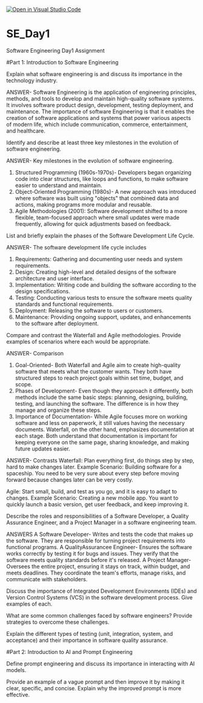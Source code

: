 [![Open in Visual Studio Code](https://classroom.github.com/assets/open-in-vscode-2e0aaae1b6195c2367325f4f02e2d04e9abb55f0b24a779b69b11b9e10269abc.svg)](https://classroom.github.com/online_ide?assignment_repo_id=15569177&assignment_repo_type=AssignmentRepo)
# SE_Day1
Software Engineering Day1 Assignment

#Part 1: Introduction to Software Engineering

Explain what software engineering is and discuss its importance in the technology industry.

ANSWER- Software Engineering is the application of engineering principles, methods, and tools to develop and maintain high-quality software systems. It involves software product design, development, testing deployment, and maintenance.
The importance of software Engineering is that it enables the creation of software applications and systems that power various aspects of modern life, which include communication, commerce, entertainment, and healthcare.

Identify and describe at least three key milestones in the evolution of software engineering.
 
ANSWER- Key milestones in the evolution of software engineering.
1. Structured Programming (1960s-1970s)- Developers began organizing code into clear structures, like loops and functions, to make software easier to understand and maintain.
2. Object-Oriented Programming (1980s)- A new approach was introduced where software was built using "objects" that combined data and actions, making programs more modular and reusable.
3. Agile Methodologies (2001): Software development shifted to a more flexible, team-focused approach where small updates were made frequently, allowing for quick adjustments based on feedback.


List and briefly explain the phases of the Software Development Life Cycle.

ANSWER- The software development life cycle includes
1. Requirements: Gathering and documenting user needs and system requirements.
2. Design: Creating high-level and detailed designs of the software architecture and user interface.
3. Implementation: Writing code and building the software according to the design specifications.
4. Testing: Conducting various tests to ensure the software meets quality standards and functional requirements.
5. Deployment: Releasing the software to users or customers.
6. Maintenance: Providing ongoing support, updates, and enhancements to the software after deployment.

Compare and contrast the Waterfall and Agile methodologies. Provide examples of scenarios where each would be appropriate.

ANSWER- Comparison
1. Goal-Oriented- Both Waterfall and Agile aim to create high-quality software that meets what the customer wants. They both have structured steps to reach project goals within set time, budget, and scope.
2. Phases of Development- Even though they approach it differently, both methods include the same basic steps: planning, designing, building, testing, and launching the software. The difference is in how they manage and organize these steps.
3. Importance of Documentation- While Agile focuses more on working software and less on paperwork, it still values having the necessary documents. Waterfall, on the other hand, emphasizes documentation at each stage. Both understand that documentation is important for keeping everyone on the same page, sharing knowledge, and making future updates easier.

ANSWER- Contrasts
Waterfall: Plan everything first, do things step by step, hard to make changes later.
Example Scenario: Building software for a spaceship. You need to be very sure about every step before moving forward because changes later can be very costly.

Agile: Start small, build, and test as you go, and it is easy to adapt to changes.
Example Scenario: Creating a new mobile app. You want to quickly launch a basic version, get user feedback, and keep improving it.

Describe the roles and responsibilities of a Software Developer, a Quality Assurance Engineer, and a Project Manager in a software engineering team.

ANSWERS
A Software Developer- Writes and tests the code that makes up the software. They are responsible for turning project requirements into functional programs.
A QualityAssurancee Engineer- Ensures the software works correctly by testing it for bugs and issues. They verify that the software meets quality standards before it's released.
A Project Manager- Oversees the entire project, ensuring it stays on track, within budget, and meets deadlines. They coordinate the team's efforts, manage risks, and communicate with stakeholders.


Discuss the importance of Integrated Development Environments (IDEs) and Version Control Systems (VCS) in the software development process. Give examples of each.


What are some common challenges faced by software engineers? Provide strategies to overcome these challenges.


Explain the different types of testing (unit, integration, system, and acceptance) and their importance in software quality assurance.


#Part 2: Introduction to AI and Prompt Engineering


Define prompt engineering and discuss its importance in interacting with AI models.


Provide an example of a vague prompt and then improve it by making it clear, specific, and concise. Explain why the improved prompt is more effective.
